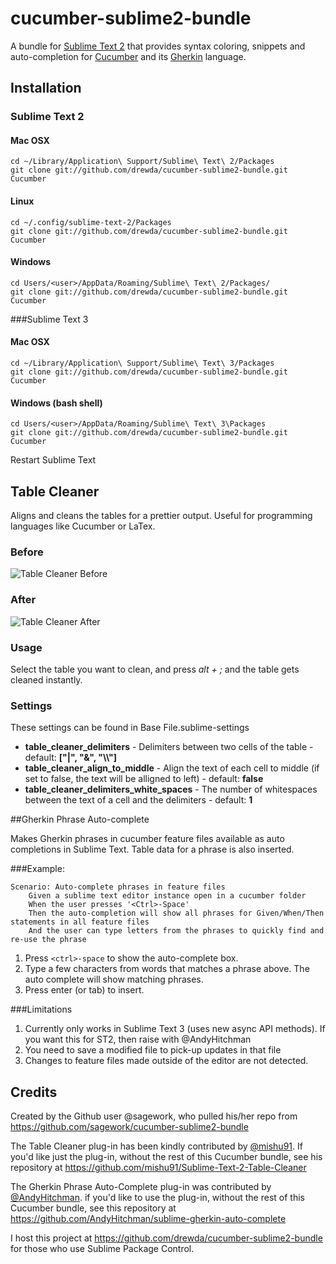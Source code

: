 # cucumber-sublime2-bundle

A bundle for [Sublime Text 2](http://www.sublimetext.com/2) that provides syntax coloring, snippets and auto-completion for [Cucumber](http://cukes.info/) and its [Gherkin](https://github.com/cucumber/cucumber/wiki/Gherkin) language.

## Installation
### Sublime Text 2
#### Mac OSX
    cd ~/Library/Application\ Support/Sublime\ Text\ 2/Packages
    git clone git://github.com/drewda/cucumber-sublime2-bundle.git Cucumber
#### Linux
    cd ~/.config/sublime-text-2/Packages
    git clone git://github.com/drewda/cucumber-sublime2-bundle.git Cucumber
#### Windows
    cd Users/<user>/AppData/Roaming/Sublime\ Text\ 2/Packages/
    git clone git://github.com/drewda/cucumber-sublime2-bundle.git Cucumber

###Sublime Text 3
#### Mac OSX
    cd ~/Library/Application\ Support/Sublime\ Text\ 3/Packages
    git clone git://github.com/drewda/cucumber-sublime2-bundle.git Cucumber
#### Windows (bash shell)
    cd Users/<user>/AppData/Roaming/Sublime\ Text\ 3\Packages
    git clone git://github.com/drewda/cucumber-sublime2-bundle.git Cucumber

Restart Sublime Text

## Table Cleaner

Aligns and cleans the tables for a prettier output. Useful for programming languages like Cucumber or LaTex.

### Before

![Table Cleaner Before](https://dl.dropbox.com/u/8314245/TableCleanerBefore.png)

### After

![Table Cleaner After](https://dl.dropbox.com/u/8314245/TableCleanerAfter.png)

### Usage
Select the table you want to clean, and press *alt + ;* and the table gets cleaned instantly.

### Settings
These settings can be found in Base File.sublime-settings
- **table_cleaner_delimiters** - Delimiters between two cells of the table - default: **["|", "&", "\\\\"]**
- **table_cleaner_align_to_middle** - Align the text of each cell to middle (if set to false, the text will be alligned to left) - default: **false**
- **table_cleaner_delimiters_white_spaces** - The number of whitespaces between the text of a cell and the delimiters - default: **1**

##Gherkin Phrase Auto-complete

Makes Gherkin phrases in cucumber feature files available as auto completions in Sublime Text. Table data for a phrase is also inserted.

###Example:

    Scenario: Auto-complete phrases in feature files
        Given a sublime text editor instance open in a cucumber folder
        When the user presses '<Ctrl>-Space'
        Then the auto-completion will show all phrases for Given/When/Then statements in all feature files
        And the user can type letters from the phrases to quickly find and re-use the phrase

1. Press `<ctrl>-space` to show the auto-complete box.
2. Type a few characters from words that matches a phrase above. The auto complete will show matching phrases.
3. Press enter (or tab) to insert. 

###Limitations
1. Currently only works in Sublime Text 3 (uses new async API methods). If you want this for ST2, then raise with @AndyHitchman
2. You need to save a modified file to pick-up updates in that file
3. Changes to feature files made outside of the editor are not detected.


## Credits
Created by the Github user @sagework, who pulled his/her repo from https://github.com/sagework/cucumber-sublime2-bundle

The Table Cleaner plug-in has been kindly contributed by [@mishu91](https://github.com/mishu91). If you'd like just the plug-in, without the rest of this Cucumber bundle, see his repository at https://github.com/mishu91/Sublime-Text-2-Table-Cleaner

The Gherkin Phrase Auto-Complete plug-in was contributed by [@AndyHitchman](https://github/AndyHitchman). if you'd like to use the plug-in, without the rest of this Cucumber bundle, see this repository at https://github.com/AndyHitchman/sublime-gherkin-auto-complete

I host this project at https://github.com/drewda/cucumber-sublime2-bundle for those who use Sublime Package Control.
